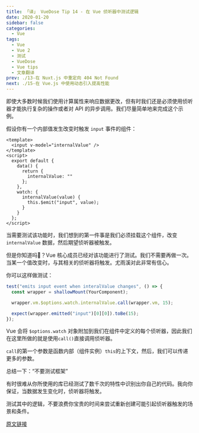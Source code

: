```yaml
---
title: 「译」 VueDose Tip 14 - 在 Vue 侦听器中测试逻辑
date: 2020-01-20
sidebar: false
categories:
  - Vue
tags:
  - Vue
  - Vue 2
  - 测试
  - VueDose
  - Vue tips
  - 文章翻译
prev: ./13-在 Nuxt.js 中重定向 404 Not Found
next: ./15-在 Vue.js 中使用动态引入提高性能
---
```


即使大多数时候我们使用计算属性来响应数据更改，但有时我们还是必须使用侦听器才能执行复杂的操作或者对 API 的异步调用。我们尽量简单地来完成这个示例。

假设你有一个内部值发生改变时触发 `input` 事件的组件：

```vue
<template>
  <input v-model="internalValue" />
</template>
<script>
  export default {
    data() {
      return {
        internalValue: ""
      };
    },
    watch: {
      internalValue(value) {
        this.$emit("input", value);
      }
    }
  };
</script>
```

当需要测试该功能时，我们想到的第一件事是我们必须挂载这个组件，改变 `internalValue` 数据，然后期望侦听器被触发。

但是你知道吗？Vue 核心成员已经对该功能进行了测试。我们不需要再做一次。当某一个值改变时，与其相关的侦听器将触发。尤雨溪对此非常有信心。

你可以这样做测试：

```js
test("emits input event when interalValue changes", () => {
  const wrapper = shallowMount(YourComponent);

  wrapper.vm.$options.watch.internalValue.call(wrapper.vm, 15);

  expect(wrapper.emitted("input")[0][0]).toBe(15);
});
```

Vue 会将 `$options.watch` 对象附加到我们在组件中定义的每个侦听器，因此我们在这里所做的就是使用`call()`直接调用侦听器。

`call`的第一个参数是函数内部（组件实例）`this`的上下文，然后，我们可以传递更多的参数。

总结一下：“不要测试框架”

有时很难从你所使用的库已经测试了数千次的特性中识别出你自己的代码。我向你保证，当数据发生变化时，侦听器将触发。

测试其中的逻辑，不要浪费你宝贵的时间来尝试重新创建可能引起侦听器触发的场景和条件。

[原文链接](https://vuedose.tips/tips/testing-logic-inside-a-vue-js-watcher)
